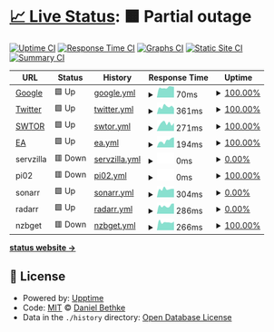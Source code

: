 # [📈 Live Status](https://dbethke.github.io/upptime): <!--live status--> **🟧 Partial outage**

[![Uptime CI](https://github.com/dbethke/upptime/workflows/Uptime%20CI/badge.svg)](https://github.com/upptime/upptime/actions?query=workflow%3A%22Uptime+CI%22)
[![Response Time CI](https://github.com/dbethke/upptime/workflows/Response%20Time%20CI/badge.svg)](https://github.com/upptime/upptime/actions?query=workflow%3A%22Response+Time+CI%22)
[![Graphs CI](https://github.com/dbethke/upptime/workflows/Graphs%20CI/badge.svg)](https://github.com/upptime/upptime/actions?query=workflow%3A%22Graphs+CI%22)
[![Static Site CI](https://github.com/dbethke/upptime/workflows/Static%20Site%20CI/badge.svg)](https://github.com/upptime/upptime/actions?query=workflow%3A%22Static+Site+CI%22)
[![Summary CI](https://github.com/dbethke/upptime/workflows/Summary%20CI/badge.svg)](https://github.com/upptime/upptime/actions?query=workflow%3A%22Summary+CI%22)

<!--start: status pages-->
<!-- This summary is generated by Upptime (https://github.com/upptime/upptime) -->
<!-- Do not edit this manually, your changes will be overwritten -->
<!-- prettier-ignore -->
| URL | Status | History | Response Time | Uptime |
| --- | ------ | ------- | ------------- | ------ |
| <img alt="" src="https://favicons.githubusercontent.com/www.google.com" height="13"> [Google](https://www.google.com) | 🟩 Up | [google.yml](https://github.com/dbethke/upptime-catalina/commits/HEAD/history/google.yml) | <details><summary><img alt="Response time graph" src="./graphs/google/response-time-week.png" height="20"> 70ms</summary><br><a href="https://dbethke.github.io/upptime/history/google"><img alt="Response time 79" src="https://img.shields.io/endpoint?url=https%3A%2F%2Fraw.githubusercontent.com%2Fdbethke%2Fupptime-catalina%2FHEAD%2Fapi%2Fgoogle%2Fresponse-time.json"></a><br><a href="https://dbethke.github.io/upptime/history/google"><img alt="24-hour response time 70" src="https://img.shields.io/endpoint?url=https%3A%2F%2Fraw.githubusercontent.com%2Fdbethke%2Fupptime-catalina%2FHEAD%2Fapi%2Fgoogle%2Fresponse-time-day.json"></a><br><a href="https://dbethke.github.io/upptime/history/google"><img alt="7-day response time 70" src="https://img.shields.io/endpoint?url=https%3A%2F%2Fraw.githubusercontent.com%2Fdbethke%2Fupptime-catalina%2FHEAD%2Fapi%2Fgoogle%2Fresponse-time-week.json"></a><br><a href="https://dbethke.github.io/upptime/history/google"><img alt="30-day response time 87" src="https://img.shields.io/endpoint?url=https%3A%2F%2Fraw.githubusercontent.com%2Fdbethke%2Fupptime-catalina%2FHEAD%2Fapi%2Fgoogle%2Fresponse-time-month.json"></a><br><a href="https://dbethke.github.io/upptime/history/google"><img alt="1-year response time 79" src="https://img.shields.io/endpoint?url=https%3A%2F%2Fraw.githubusercontent.com%2Fdbethke%2Fupptime-catalina%2FHEAD%2Fapi%2Fgoogle%2Fresponse-time-year.json"></a></details> | <details><summary><a href="https://dbethke.github.io/upptime/history/google">100.00%</a></summary><a href="https://dbethke.github.io/upptime/history/google"><img alt="All-time uptime 100.00%" src="https://img.shields.io/endpoint?url=https%3A%2F%2Fraw.githubusercontent.com%2Fdbethke%2Fupptime-catalina%2FHEAD%2Fapi%2Fgoogle%2Fuptime.json"></a><br><a href="https://dbethke.github.io/upptime/history/google"><img alt="24-hour uptime 100.00%" src="https://img.shields.io/endpoint?url=https%3A%2F%2Fraw.githubusercontent.com%2Fdbethke%2Fupptime-catalina%2FHEAD%2Fapi%2Fgoogle%2Fuptime-day.json"></a><br><a href="https://dbethke.github.io/upptime/history/google"><img alt="7-day uptime 100.00%" src="https://img.shields.io/endpoint?url=https%3A%2F%2Fraw.githubusercontent.com%2Fdbethke%2Fupptime-catalina%2FHEAD%2Fapi%2Fgoogle%2Fuptime-week.json"></a><br><a href="https://dbethke.github.io/upptime/history/google"><img alt="30-day uptime 100.00%" src="https://img.shields.io/endpoint?url=https%3A%2F%2Fraw.githubusercontent.com%2Fdbethke%2Fupptime-catalina%2FHEAD%2Fapi%2Fgoogle%2Fuptime-month.json"></a><br><a href="https://dbethke.github.io/upptime/history/google"><img alt="1-year uptime 100.00%" src="https://img.shields.io/endpoint?url=https%3A%2F%2Fraw.githubusercontent.com%2Fdbethke%2Fupptime-catalina%2FHEAD%2Fapi%2Fgoogle%2Fuptime-year.json"></a></details>
| <img alt="" src="https://favicons.githubusercontent.com/www.twitter.com" height="13"> [Twitter](https://www.twitter.com) | 🟩 Up | [twitter.yml](https://github.com/dbethke/upptime-catalina/commits/HEAD/history/twitter.yml) | <details><summary><img alt="Response time graph" src="./graphs/twitter/response-time-week.png" height="20"> 361ms</summary><br><a href="https://dbethke.github.io/upptime/history/twitter"><img alt="Response time 413" src="https://img.shields.io/endpoint?url=https%3A%2F%2Fraw.githubusercontent.com%2Fdbethke%2Fupptime-catalina%2FHEAD%2Fapi%2Ftwitter%2Fresponse-time.json"></a><br><a href="https://dbethke.github.io/upptime/history/twitter"><img alt="24-hour response time 290" src="https://img.shields.io/endpoint?url=https%3A%2F%2Fraw.githubusercontent.com%2Fdbethke%2Fupptime-catalina%2FHEAD%2Fapi%2Ftwitter%2Fresponse-time-day.json"></a><br><a href="https://dbethke.github.io/upptime/history/twitter"><img alt="7-day response time 361" src="https://img.shields.io/endpoint?url=https%3A%2F%2Fraw.githubusercontent.com%2Fdbethke%2Fupptime-catalina%2FHEAD%2Fapi%2Ftwitter%2Fresponse-time-week.json"></a><br><a href="https://dbethke.github.io/upptime/history/twitter"><img alt="30-day response time 440" src="https://img.shields.io/endpoint?url=https%3A%2F%2Fraw.githubusercontent.com%2Fdbethke%2Fupptime-catalina%2FHEAD%2Fapi%2Ftwitter%2Fresponse-time-month.json"></a><br><a href="https://dbethke.github.io/upptime/history/twitter"><img alt="1-year response time 413" src="https://img.shields.io/endpoint?url=https%3A%2F%2Fraw.githubusercontent.com%2Fdbethke%2Fupptime-catalina%2FHEAD%2Fapi%2Ftwitter%2Fresponse-time-year.json"></a></details> | <details><summary><a href="https://dbethke.github.io/upptime/history/twitter">100.00%</a></summary><a href="https://dbethke.github.io/upptime/history/twitter"><img alt="All-time uptime 99.90%" src="https://img.shields.io/endpoint?url=https%3A%2F%2Fraw.githubusercontent.com%2Fdbethke%2Fupptime-catalina%2FHEAD%2Fapi%2Ftwitter%2Fuptime.json"></a><br><a href="https://dbethke.github.io/upptime/history/twitter"><img alt="24-hour uptime 100.00%" src="https://img.shields.io/endpoint?url=https%3A%2F%2Fraw.githubusercontent.com%2Fdbethke%2Fupptime-catalina%2FHEAD%2Fapi%2Ftwitter%2Fuptime-day.json"></a><br><a href="https://dbethke.github.io/upptime/history/twitter"><img alt="7-day uptime 100.00%" src="https://img.shields.io/endpoint?url=https%3A%2F%2Fraw.githubusercontent.com%2Fdbethke%2Fupptime-catalina%2FHEAD%2Fapi%2Ftwitter%2Fuptime-week.json"></a><br><a href="https://dbethke.github.io/upptime/history/twitter"><img alt="30-day uptime 100.00%" src="https://img.shields.io/endpoint?url=https%3A%2F%2Fraw.githubusercontent.com%2Fdbethke%2Fupptime-catalina%2FHEAD%2Fapi%2Ftwitter%2Fuptime-month.json"></a><br><a href="https://dbethke.github.io/upptime/history/twitter"><img alt="1-year uptime 99.90%" src="https://img.shields.io/endpoint?url=https%3A%2F%2Fraw.githubusercontent.com%2Fdbethke%2Fupptime-catalina%2FHEAD%2Fapi%2Ftwitter%2Fuptime-year.json"></a></details>
| <img alt="" src="https://cdn-www.swtor.com//sites/all/files/favicon.ico" height="13"> [SWTOR](https://www.swtor.com) | 🟩 Up | [swtor.yml](https://github.com/dbethke/upptime-catalina/commits/HEAD/history/swtor.yml) | <details><summary><img alt="Response time graph" src="./graphs/swtor/response-time-week.png" height="20"> 271ms</summary><br><a href="https://dbethke.github.io/upptime/history/swtor"><img alt="Response time 214" src="https://img.shields.io/endpoint?url=https%3A%2F%2Fraw.githubusercontent.com%2Fdbethke%2Fupptime-catalina%2FHEAD%2Fapi%2Fswtor%2Fresponse-time.json"></a><br><a href="https://dbethke.github.io/upptime/history/swtor"><img alt="24-hour response time 672" src="https://img.shields.io/endpoint?url=https%3A%2F%2Fraw.githubusercontent.com%2Fdbethke%2Fupptime-catalina%2FHEAD%2Fapi%2Fswtor%2Fresponse-time-day.json"></a><br><a href="https://dbethke.github.io/upptime/history/swtor"><img alt="7-day response time 271" src="https://img.shields.io/endpoint?url=https%3A%2F%2Fraw.githubusercontent.com%2Fdbethke%2Fupptime-catalina%2FHEAD%2Fapi%2Fswtor%2Fresponse-time-week.json"></a><br><a href="https://dbethke.github.io/upptime/history/swtor"><img alt="30-day response time 243" src="https://img.shields.io/endpoint?url=https%3A%2F%2Fraw.githubusercontent.com%2Fdbethke%2Fupptime-catalina%2FHEAD%2Fapi%2Fswtor%2Fresponse-time-month.json"></a><br><a href="https://dbethke.github.io/upptime/history/swtor"><img alt="1-year response time 214" src="https://img.shields.io/endpoint?url=https%3A%2F%2Fraw.githubusercontent.com%2Fdbethke%2Fupptime-catalina%2FHEAD%2Fapi%2Fswtor%2Fresponse-time-year.json"></a></details> | <details><summary><a href="https://dbethke.github.io/upptime/history/swtor">100.00%</a></summary><a href="https://dbethke.github.io/upptime/history/swtor"><img alt="All-time uptime 100.00%" src="https://img.shields.io/endpoint?url=https%3A%2F%2Fraw.githubusercontent.com%2Fdbethke%2Fupptime-catalina%2FHEAD%2Fapi%2Fswtor%2Fuptime.json"></a><br><a href="https://dbethke.github.io/upptime/history/swtor"><img alt="24-hour uptime 100.00%" src="https://img.shields.io/endpoint?url=https%3A%2F%2Fraw.githubusercontent.com%2Fdbethke%2Fupptime-catalina%2FHEAD%2Fapi%2Fswtor%2Fuptime-day.json"></a><br><a href="https://dbethke.github.io/upptime/history/swtor"><img alt="7-day uptime 100.00%" src="https://img.shields.io/endpoint?url=https%3A%2F%2Fraw.githubusercontent.com%2Fdbethke%2Fupptime-catalina%2FHEAD%2Fapi%2Fswtor%2Fuptime-week.json"></a><br><a href="https://dbethke.github.io/upptime/history/swtor"><img alt="30-day uptime 100.00%" src="https://img.shields.io/endpoint?url=https%3A%2F%2Fraw.githubusercontent.com%2Fdbethke%2Fupptime-catalina%2FHEAD%2Fapi%2Fswtor%2Fuptime-month.json"></a><br><a href="https://dbethke.github.io/upptime/history/swtor"><img alt="1-year uptime 100.00%" src="https://img.shields.io/endpoint?url=https%3A%2F%2Fraw.githubusercontent.com%2Fdbethke%2Fupptime-catalina%2FHEAD%2Fapi%2Fswtor%2Fuptime-year.json"></a></details>
| <img alt="" src="https://www.ea.com/assets/images/favicon.png" height="13"> [EA](https://www.ea.com) | 🟩 Up | [ea.yml](https://github.com/dbethke/upptime-catalina/commits/HEAD/history/ea.yml) | <details><summary><img alt="Response time graph" src="./graphs/ea/response-time-week.png" height="20"> 194ms</summary><br><a href="https://dbethke.github.io/upptime/history/ea"><img alt="Response time 224" src="https://img.shields.io/endpoint?url=https%3A%2F%2Fraw.githubusercontent.com%2Fdbethke%2Fupptime-catalina%2FHEAD%2Fapi%2Fea%2Fresponse-time.json"></a><br><a href="https://dbethke.github.io/upptime/history/ea"><img alt="24-hour response time 238" src="https://img.shields.io/endpoint?url=https%3A%2F%2Fraw.githubusercontent.com%2Fdbethke%2Fupptime-catalina%2FHEAD%2Fapi%2Fea%2Fresponse-time-day.json"></a><br><a href="https://dbethke.github.io/upptime/history/ea"><img alt="7-day response time 194" src="https://img.shields.io/endpoint?url=https%3A%2F%2Fraw.githubusercontent.com%2Fdbethke%2Fupptime-catalina%2FHEAD%2Fapi%2Fea%2Fresponse-time-week.json"></a><br><a href="https://dbethke.github.io/upptime/history/ea"><img alt="30-day response time 220" src="https://img.shields.io/endpoint?url=https%3A%2F%2Fraw.githubusercontent.com%2Fdbethke%2Fupptime-catalina%2FHEAD%2Fapi%2Fea%2Fresponse-time-month.json"></a><br><a href="https://dbethke.github.io/upptime/history/ea"><img alt="1-year response time 224" src="https://img.shields.io/endpoint?url=https%3A%2F%2Fraw.githubusercontent.com%2Fdbethke%2Fupptime-catalina%2FHEAD%2Fapi%2Fea%2Fresponse-time-year.json"></a></details> | <details><summary><a href="https://dbethke.github.io/upptime/history/ea">100.00%</a></summary><a href="https://dbethke.github.io/upptime/history/ea"><img alt="All-time uptime 100.00%" src="https://img.shields.io/endpoint?url=https%3A%2F%2Fraw.githubusercontent.com%2Fdbethke%2Fupptime-catalina%2FHEAD%2Fapi%2Fea%2Fuptime.json"></a><br><a href="https://dbethke.github.io/upptime/history/ea"><img alt="24-hour uptime 100.00%" src="https://img.shields.io/endpoint?url=https%3A%2F%2Fraw.githubusercontent.com%2Fdbethke%2Fupptime-catalina%2FHEAD%2Fapi%2Fea%2Fuptime-day.json"></a><br><a href="https://dbethke.github.io/upptime/history/ea"><img alt="7-day uptime 100.00%" src="https://img.shields.io/endpoint?url=https%3A%2F%2Fraw.githubusercontent.com%2Fdbethke%2Fupptime-catalina%2FHEAD%2Fapi%2Fea%2Fuptime-week.json"></a><br><a href="https://dbethke.github.io/upptime/history/ea"><img alt="30-day uptime 100.00%" src="https://img.shields.io/endpoint?url=https%3A%2F%2Fraw.githubusercontent.com%2Fdbethke%2Fupptime-catalina%2FHEAD%2Fapi%2Fea%2Fuptime-month.json"></a><br><a href="https://dbethke.github.io/upptime/history/ea"><img alt="1-year uptime 100.00%" src="https://img.shields.io/endpoint?url=https%3A%2F%2Fraw.githubusercontent.com%2Fdbethke%2Fupptime-catalina%2FHEAD%2Fapi%2Fea%2Fuptime-year.json"></a></details>
| <img alt="" src="https://www.synology.com/img/icon/favicon@2x.png" height="13"> servzilla | 🟥 Down | [servzilla.yml](https://github.com/dbethke/upptime-catalina/commits/HEAD/history/servzilla.yml) | <details><summary><img alt="Response time graph" src="./graphs/servzilla/response-time-week.png" height="20"> 0ms</summary><br><a href="https://dbethke.github.io/upptime/history/servzilla"><img alt="Response time 375" src="https://img.shields.io/endpoint?url=https%3A%2F%2Fraw.githubusercontent.com%2Fdbethke%2Fupptime-catalina%2FHEAD%2Fapi%2Fservzilla%2Fresponse-time.json"></a><br><a href="https://dbethke.github.io/upptime/history/servzilla"><img alt="24-hour response time 0" src="https://img.shields.io/endpoint?url=https%3A%2F%2Fraw.githubusercontent.com%2Fdbethke%2Fupptime-catalina%2FHEAD%2Fapi%2Fservzilla%2Fresponse-time-day.json"></a><br><a href="https://dbethke.github.io/upptime/history/servzilla"><img alt="7-day response time 0" src="https://img.shields.io/endpoint?url=https%3A%2F%2Fraw.githubusercontent.com%2Fdbethke%2Fupptime-catalina%2FHEAD%2Fapi%2Fservzilla%2Fresponse-time-week.json"></a><br><a href="https://dbethke.github.io/upptime/history/servzilla"><img alt="30-day response time 0" src="https://img.shields.io/endpoint?url=https%3A%2F%2Fraw.githubusercontent.com%2Fdbethke%2Fupptime-catalina%2FHEAD%2Fapi%2Fservzilla%2Fresponse-time-month.json"></a><br><a href="https://dbethke.github.io/upptime/history/servzilla"><img alt="1-year response time 375" src="https://img.shields.io/endpoint?url=https%3A%2F%2Fraw.githubusercontent.com%2Fdbethke%2Fupptime-catalina%2FHEAD%2Fapi%2Fservzilla%2Fresponse-time-year.json"></a></details> | <details><summary><a href="https://dbethke.github.io/upptime/history/servzilla">0.00%</a></summary><a href="https://dbethke.github.io/upptime/history/servzilla"><img alt="All-time uptime 33.17%" src="https://img.shields.io/endpoint?url=https%3A%2F%2Fraw.githubusercontent.com%2Fdbethke%2Fupptime-catalina%2FHEAD%2Fapi%2Fservzilla%2Fuptime.json"></a><br><a href="https://dbethke.github.io/upptime/history/servzilla"><img alt="24-hour uptime 0.00%" src="https://img.shields.io/endpoint?url=https%3A%2F%2Fraw.githubusercontent.com%2Fdbethke%2Fupptime-catalina%2FHEAD%2Fapi%2Fservzilla%2Fuptime-day.json"></a><br><a href="https://dbethke.github.io/upptime/history/servzilla"><img alt="7-day uptime 0.00%" src="https://img.shields.io/endpoint?url=https%3A%2F%2Fraw.githubusercontent.com%2Fdbethke%2Fupptime-catalina%2FHEAD%2Fapi%2Fservzilla%2Fuptime-week.json"></a><br><a href="https://dbethke.github.io/upptime/history/servzilla"><img alt="30-day uptime 0.00%" src="https://img.shields.io/endpoint?url=https%3A%2F%2Fraw.githubusercontent.com%2Fdbethke%2Fupptime-catalina%2FHEAD%2Fapi%2Fservzilla%2Fuptime-month.json"></a><br><a href="https://dbethke.github.io/upptime/history/servzilla"><img alt="1-year uptime 33.17%" src="https://img.shields.io/endpoint?url=https%3A%2F%2Fraw.githubusercontent.com%2Fdbethke%2Fupptime-catalina%2FHEAD%2Fapi%2Fservzilla%2Fuptime-year.json"></a></details>
| <img alt="" src="https://www.raspberrypi.org/homepage-9df4b/favicon.png" height="13"> pi02 | 🟥 Down | [pi02.yml](https://github.com/dbethke/upptime-catalina/commits/HEAD/history/pi02.yml) | <details><summary><img alt="Response time graph" src="./graphs/pi02/response-time-week.png" height="20"> 0ms</summary><br><a href="https://dbethke.github.io/upptime/history/pi02"><img alt="Response time 0" src="https://img.shields.io/endpoint?url=https%3A%2F%2Fraw.githubusercontent.com%2Fdbethke%2Fupptime-catalina%2FHEAD%2Fapi%2Fpi02%2Fresponse-time.json"></a><br><a href="https://dbethke.github.io/upptime/history/pi02"><img alt="24-hour response time 0" src="https://img.shields.io/endpoint?url=https%3A%2F%2Fraw.githubusercontent.com%2Fdbethke%2Fupptime-catalina%2FHEAD%2Fapi%2Fpi02%2Fresponse-time-day.json"></a><br><a href="https://dbethke.github.io/upptime/history/pi02"><img alt="7-day response time 0" src="https://img.shields.io/endpoint?url=https%3A%2F%2Fraw.githubusercontent.com%2Fdbethke%2Fupptime-catalina%2FHEAD%2Fapi%2Fpi02%2Fresponse-time-week.json"></a><br><a href="https://dbethke.github.io/upptime/history/pi02"><img alt="30-day response time 0" src="https://img.shields.io/endpoint?url=https%3A%2F%2Fraw.githubusercontent.com%2Fdbethke%2Fupptime-catalina%2FHEAD%2Fapi%2Fpi02%2Fresponse-time-month.json"></a><br><a href="https://dbethke.github.io/upptime/history/pi02"><img alt="1-year response time 0" src="https://img.shields.io/endpoint?url=https%3A%2F%2Fraw.githubusercontent.com%2Fdbethke%2Fupptime-catalina%2FHEAD%2Fapi%2Fpi02%2Fresponse-time-year.json"></a></details> | <details><summary><a href="https://dbethke.github.io/upptime/history/pi02">100.00%</a></summary><a href="https://dbethke.github.io/upptime/history/pi02"><img alt="All-time uptime 100.00%" src="https://img.shields.io/endpoint?url=https%3A%2F%2Fraw.githubusercontent.com%2Fdbethke%2Fupptime-catalina%2FHEAD%2Fapi%2Fpi02%2Fuptime.json"></a><br><a href="https://dbethke.github.io/upptime/history/pi02"><img alt="24-hour uptime 100.00%" src="https://img.shields.io/endpoint?url=https%3A%2F%2Fraw.githubusercontent.com%2Fdbethke%2Fupptime-catalina%2FHEAD%2Fapi%2Fpi02%2Fuptime-day.json"></a><br><a href="https://dbethke.github.io/upptime/history/pi02"><img alt="7-day uptime 100.00%" src="https://img.shields.io/endpoint?url=https%3A%2F%2Fraw.githubusercontent.com%2Fdbethke%2Fupptime-catalina%2FHEAD%2Fapi%2Fpi02%2Fuptime-week.json"></a><br><a href="https://dbethke.github.io/upptime/history/pi02"><img alt="30-day uptime 100.00%" src="https://img.shields.io/endpoint?url=https%3A%2F%2Fraw.githubusercontent.com%2Fdbethke%2Fupptime-catalina%2FHEAD%2Fapi%2Fpi02%2Fuptime-month.json"></a><br><a href="https://dbethke.github.io/upptime/history/pi02"><img alt="1-year uptime 100.00%" src="https://img.shields.io/endpoint?url=https%3A%2F%2Fraw.githubusercontent.com%2Fdbethke%2Fupptime-catalina%2FHEAD%2Fapi%2Fpi02%2Fuptime-year.json"></a></details>
| <img alt="" src="https://sonarr.tv/img/favicon.ico" height="13"> sonarr | 🟩 Up | [sonarr.yml](https://github.com/dbethke/upptime-catalina/commits/HEAD/history/sonarr.yml) | <details><summary><img alt="Response time graph" src="./graphs/sonarr/response-time-week.png" height="20"> 304ms</summary><br><a href="https://dbethke.github.io/upptime/history/sonarr"><img alt="Response time 418" src="https://img.shields.io/endpoint?url=https%3A%2F%2Fraw.githubusercontent.com%2Fdbethke%2Fupptime-catalina%2FHEAD%2Fapi%2Fsonarr%2Fresponse-time.json"></a><br><a href="https://dbethke.github.io/upptime/history/sonarr"><img alt="24-hour response time 411" src="https://img.shields.io/endpoint?url=https%3A%2F%2Fraw.githubusercontent.com%2Fdbethke%2Fupptime-catalina%2FHEAD%2Fapi%2Fsonarr%2Fresponse-time-day.json"></a><br><a href="https://dbethke.github.io/upptime/history/sonarr"><img alt="7-day response time 304" src="https://img.shields.io/endpoint?url=https%3A%2F%2Fraw.githubusercontent.com%2Fdbethke%2Fupptime-catalina%2FHEAD%2Fapi%2Fsonarr%2Fresponse-time-week.json"></a><br><a href="https://dbethke.github.io/upptime/history/sonarr"><img alt="30-day response time 356" src="https://img.shields.io/endpoint?url=https%3A%2F%2Fraw.githubusercontent.com%2Fdbethke%2Fupptime-catalina%2FHEAD%2Fapi%2Fsonarr%2Fresponse-time-month.json"></a><br><a href="https://dbethke.github.io/upptime/history/sonarr"><img alt="1-year response time 418" src="https://img.shields.io/endpoint?url=https%3A%2F%2Fraw.githubusercontent.com%2Fdbethke%2Fupptime-catalina%2FHEAD%2Fapi%2Fsonarr%2Fresponse-time-year.json"></a></details> | <details><summary><a href="https://dbethke.github.io/upptime/history/sonarr">0.00%</a></summary><a href="https://dbethke.github.io/upptime/history/sonarr"><img alt="All-time uptime 33.16%" src="https://img.shields.io/endpoint?url=https%3A%2F%2Fraw.githubusercontent.com%2Fdbethke%2Fupptime-catalina%2FHEAD%2Fapi%2Fsonarr%2Fuptime.json"></a><br><a href="https://dbethke.github.io/upptime/history/sonarr"><img alt="24-hour uptime 0.00%" src="https://img.shields.io/endpoint?url=https%3A%2F%2Fraw.githubusercontent.com%2Fdbethke%2Fupptime-catalina%2FHEAD%2Fapi%2Fsonarr%2Fuptime-day.json"></a><br><a href="https://dbethke.github.io/upptime/history/sonarr"><img alt="7-day uptime 0.00%" src="https://img.shields.io/endpoint?url=https%3A%2F%2Fraw.githubusercontent.com%2Fdbethke%2Fupptime-catalina%2FHEAD%2Fapi%2Fsonarr%2Fuptime-week.json"></a><br><a href="https://dbethke.github.io/upptime/history/sonarr"><img alt="30-day uptime 0.00%" src="https://img.shields.io/endpoint?url=https%3A%2F%2Fraw.githubusercontent.com%2Fdbethke%2Fupptime-catalina%2FHEAD%2Fapi%2Fsonarr%2Fuptime-month.json"></a><br><a href="https://dbethke.github.io/upptime/history/sonarr"><img alt="1-year uptime 33.16%" src="https://img.shields.io/endpoint?url=https%3A%2F%2Fraw.githubusercontent.com%2Fdbethke%2Fupptime-catalina%2FHEAD%2Fapi%2Fsonarr%2Fuptime-year.json"></a></details>
| <img alt="" src="https://radarr.video/img/favicon.ico" height="13"> radarr | 🟩 Up | [radarr.yml](https://github.com/dbethke/upptime-catalina/commits/HEAD/history/radarr.yml) | <details><summary><img alt="Response time graph" src="./graphs/radarr/response-time-week.png" height="20"> 286ms</summary><br><a href="https://dbethke.github.io/upptime/history/radarr"><img alt="Response time 415" src="https://img.shields.io/endpoint?url=https%3A%2F%2Fraw.githubusercontent.com%2Fdbethke%2Fupptime-catalina%2FHEAD%2Fapi%2Fradarr%2Fresponse-time.json"></a><br><a href="https://dbethke.github.io/upptime/history/radarr"><img alt="24-hour response time 359" src="https://img.shields.io/endpoint?url=https%3A%2F%2Fraw.githubusercontent.com%2Fdbethke%2Fupptime-catalina%2FHEAD%2Fapi%2Fradarr%2Fresponse-time-day.json"></a><br><a href="https://dbethke.github.io/upptime/history/radarr"><img alt="7-day response time 286" src="https://img.shields.io/endpoint?url=https%3A%2F%2Fraw.githubusercontent.com%2Fdbethke%2Fupptime-catalina%2FHEAD%2Fapi%2Fradarr%2Fresponse-time-week.json"></a><br><a href="https://dbethke.github.io/upptime/history/radarr"><img alt="30-day response time 293" src="https://img.shields.io/endpoint?url=https%3A%2F%2Fraw.githubusercontent.com%2Fdbethke%2Fupptime-catalina%2FHEAD%2Fapi%2Fradarr%2Fresponse-time-month.json"></a><br><a href="https://dbethke.github.io/upptime/history/radarr"><img alt="1-year response time 415" src="https://img.shields.io/endpoint?url=https%3A%2F%2Fraw.githubusercontent.com%2Fdbethke%2Fupptime-catalina%2FHEAD%2Fapi%2Fradarr%2Fresponse-time-year.json"></a></details> | <details><summary><a href="https://dbethke.github.io/upptime/history/radarr">0.00%</a></summary><a href="https://dbethke.github.io/upptime/history/radarr"><img alt="All-time uptime 33.17%" src="https://img.shields.io/endpoint?url=https%3A%2F%2Fraw.githubusercontent.com%2Fdbethke%2Fupptime-catalina%2FHEAD%2Fapi%2Fradarr%2Fuptime.json"></a><br><a href="https://dbethke.github.io/upptime/history/radarr"><img alt="24-hour uptime 0.00%" src="https://img.shields.io/endpoint?url=https%3A%2F%2Fraw.githubusercontent.com%2Fdbethke%2Fupptime-catalina%2FHEAD%2Fapi%2Fradarr%2Fuptime-day.json"></a><br><a href="https://dbethke.github.io/upptime/history/radarr"><img alt="7-day uptime 0.00%" src="https://img.shields.io/endpoint?url=https%3A%2F%2Fraw.githubusercontent.com%2Fdbethke%2Fupptime-catalina%2FHEAD%2Fapi%2Fradarr%2Fuptime-week.json"></a><br><a href="https://dbethke.github.io/upptime/history/radarr"><img alt="30-day uptime 0.00%" src="https://img.shields.io/endpoint?url=https%3A%2F%2Fraw.githubusercontent.com%2Fdbethke%2Fupptime-catalina%2FHEAD%2Fapi%2Fradarr%2Fuptime-month.json"></a><br><a href="https://dbethke.github.io/upptime/history/radarr"><img alt="1-year uptime 33.17%" src="https://img.shields.io/endpoint?url=https%3A%2F%2Fraw.githubusercontent.com%2Fdbethke%2Fupptime-catalina%2FHEAD%2Fapi%2Fradarr%2Fuptime-year.json"></a></details>
| <img alt="" src="https://favicons.githubusercontent.com/null" height="13"> nzbget | 🟥 Down | [nzbget.yml](https://github.com/dbethke/upptime-catalina/commits/HEAD/history/nzbget.yml) | <details><summary><img alt="Response time graph" src="./graphs/nzbget/response-time-week.png" height="20"> 266ms</summary><br><a href="https://dbethke.github.io/upptime/history/nzbget"><img alt="Response time 365" src="https://img.shields.io/endpoint?url=https%3A%2F%2Fraw.githubusercontent.com%2Fdbethke%2Fupptime-catalina%2FHEAD%2Fapi%2Fnzbget%2Fresponse-time.json"></a><br><a href="https://dbethke.github.io/upptime/history/nzbget"><img alt="24-hour response time 283" src="https://img.shields.io/endpoint?url=https%3A%2F%2Fraw.githubusercontent.com%2Fdbethke%2Fupptime-catalina%2FHEAD%2Fapi%2Fnzbget%2Fresponse-time-day.json"></a><br><a href="https://dbethke.github.io/upptime/history/nzbget"><img alt="7-day response time 266" src="https://img.shields.io/endpoint?url=https%3A%2F%2Fraw.githubusercontent.com%2Fdbethke%2Fupptime-catalina%2FHEAD%2Fapi%2Fnzbget%2Fresponse-time-week.json"></a><br><a href="https://dbethke.github.io/upptime/history/nzbget"><img alt="30-day response time 256" src="https://img.shields.io/endpoint?url=https%3A%2F%2Fraw.githubusercontent.com%2Fdbethke%2Fupptime-catalina%2FHEAD%2Fapi%2Fnzbget%2Fresponse-time-month.json"></a><br><a href="https://dbethke.github.io/upptime/history/nzbget"><img alt="1-year response time 365" src="https://img.shields.io/endpoint?url=https%3A%2F%2Fraw.githubusercontent.com%2Fdbethke%2Fupptime-catalina%2FHEAD%2Fapi%2Fnzbget%2Fresponse-time-year.json"></a></details> | <details><summary><a href="https://dbethke.github.io/upptime/history/nzbget">100.00%</a></summary><a href="https://dbethke.github.io/upptime/history/nzbget"><img alt="All-time uptime 100.00%" src="https://img.shields.io/endpoint?url=https%3A%2F%2Fraw.githubusercontent.com%2Fdbethke%2Fupptime-catalina%2FHEAD%2Fapi%2Fnzbget%2Fuptime.json"></a><br><a href="https://dbethke.github.io/upptime/history/nzbget"><img alt="24-hour uptime 100.00%" src="https://img.shields.io/endpoint?url=https%3A%2F%2Fraw.githubusercontent.com%2Fdbethke%2Fupptime-catalina%2FHEAD%2Fapi%2Fnzbget%2Fuptime-day.json"></a><br><a href="https://dbethke.github.io/upptime/history/nzbget"><img alt="7-day uptime 100.00%" src="https://img.shields.io/endpoint?url=https%3A%2F%2Fraw.githubusercontent.com%2Fdbethke%2Fupptime-catalina%2FHEAD%2Fapi%2Fnzbget%2Fuptime-week.json"></a><br><a href="https://dbethke.github.io/upptime/history/nzbget"><img alt="30-day uptime 100.00%" src="https://img.shields.io/endpoint?url=https%3A%2F%2Fraw.githubusercontent.com%2Fdbethke%2Fupptime-catalina%2FHEAD%2Fapi%2Fnzbget%2Fuptime-month.json"></a><br><a href="https://dbethke.github.io/upptime/history/nzbget"><img alt="1-year uptime 100.00%" src="https://img.shields.io/endpoint?url=https%3A%2F%2Fraw.githubusercontent.com%2Fdbethke%2Fupptime-catalina%2FHEAD%2Fapi%2Fnzbget%2Fuptime-year.json"></a></details>

<!--end: status pages-->

[**status website →**](https://dbethke.github.io/upptime)

## 📄 License

- Powered by: [Upptime](https://github.com/upptime/upptime)
- Code: [MIT](./LICENSE) © [Daniel Bethke](https://dbethke.github.io/upptime)
- Data in the `./history` directory: [Open Database License](https://opendatacommons.org/licenses/odbl/1-0/)
